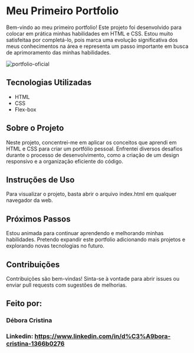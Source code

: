 # Meu Primeiro Portfolio

Bem-vindo ao meu primeiro portfolio! Este projeto foi desenvolvido para colocar em prática minhas habilidades em HTML e CSS. Estou muito satisfeitaa por completá-lo, pois marca uma evolução significativa dos meus conhecimentos na área e representa um passo importante em busca de aprimoramento das minhas habilidades.

![portfolio-oficial](https://github.com/debCristina/meu-primeiro-portifolio/assets/133518001/ef6a21b0-d95c-4bfc-948f-2521596251ac)

## Tecnologias Utilizadas

- HTML
- CSS
- Flex-box

## Sobre o Projeto

Neste projeto, concentrei-me em aplicar os conceitos que aprendi em HTML e CSS para criar um portfólio pessoal. Enfrentei diversos desafios durante o processo de desenvolvimento, como a criação de um design responsivo e a organização eficiente do código.

## Instruções de Uso

Para visualizar o projeto, basta abrir o arquivo index.html em qualquer navegador da web.

## Próximos Passos

Estou animada para continuar aprendendo e melhorando minhas habilidades. Pretendo expandir este portfolio adicionando mais projetos e explorando novas tecnologias no futuro.

## Contribuições

Contribuições são bem-vindas! Sinta-se à vontade para abrir issues ou enviar pull requests com sugestões de melhorias.

## Feito por:

### Débora Cristina

### Linkedin: https://www.linkedin.com/in/d%C3%A9bora-cristina-1366b0276
